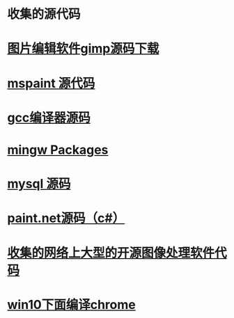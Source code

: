 # 收集的源代码
# <a href="https://www.gimp.org/downloads/devel/#mirrors">图片编辑软件gimp源码下载</a>
# <a href="https://github.com/kennycaiguo/mspaint-source-code">mspaint 源代码</a> 
# <a href="https://github.com/gcc-mirror/gcc">gcc编译器源码</a>
# <a href="https://github.com/kennycaiguo/MINGW-packages">mingw Packages</a>
# <a href="https://github.com/mysql/mysql-server">mysql 源码</a>
# <a href="https://github.com/kennycaiguo/OpenPDN">paint.net源码（c#）</a>
# <a href="https://www.cnblogs.com/kingboy2008/archive/2011/11/10/2312743.html">收集的网络上大型的开源图像处理软件代码</a>
# <a href="https://github.com/kennycaiguo/BrowserSecurity/blob/master/Win10%E7%BC%96%E8%AF%91Chromium/Win10%E7%BC%96%E8%AF%91Chromium.md">win10下面编译chrome</a>
